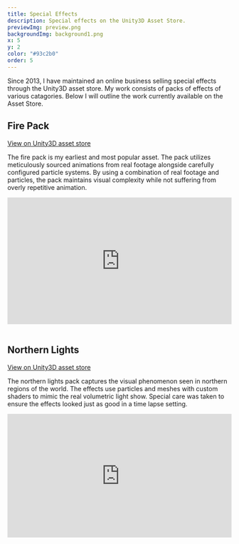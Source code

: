 ```yaml
---
title: Special Effects
description: Special effects on the Unity3D Asset Store.
previewImg: preview.png
backgroundImg: background1.png
x: 5
y: 2
color: "#93c2b0"
order: 5
---
```

Since 2013, I have maintained an online business selling special effects through the Unity3D asset store. My work consists of packs of effects of various catagories. Below I will outline the work currently available on the Asset Store.  


Fire Pack
-------

<a style="color:inherit;" href="https://assetstore.unity.com/packages/vfx/particles/fire-explosions/ian-s-fire-pack-69661">View on Unity3D asset store</a>

The fire pack is my earliest and most popular asset. The pack utilizes meticulously sourced animations from real footage alongside carefully configured particle systems. By using a combination of real footage and particles, the pack maintains visual complexity while not suffering from overly repetitive animation. 
<div style="padding:56.25% 0 0 0;position:relative;"><iframe src="https://player.vimeo.com/video/637926735?h=ec74d07799&amp;badge=0&amp;autopause=0&amp;player_id=0&amp;app_id=58479" frameborder="0" allow="autoplay; fullscreen; picture-in-picture" allowfullscreen style="position:absolute;top:0;left:0;width:100%;height:100%;" title="Fire Pack Demo"></iframe></div><script src="https://player.vimeo.com/api/player.js"></script>

<br/>

Northern Lights
-------

<a style="color:inherit;" href="https://assetstore.unity.com/packages/vfx/particles/environment/northern-lights-pack-86980">View on Unity3D asset store</a>

The northern lights pack captures the visual phenomenon seen in northern regions of the world. The effects use particles and meshes with custom shaders to mimic the real volumetric light show. Special care was taken to ensure the effects looked just as good in a time lapse setting.  

<!-- ![Northern Lights](./aurorapack.jpg) -->
<div style="padding:55% 0 0 0;position:relative;"><iframe src="https://player.vimeo.com/video/637957530?h=075a5dbb2f&amp;badge=0&amp;autopause=0&amp;player_id=0&amp;app_id=58479" frameborder="0" allow="autoplay; fullscreen; picture-in-picture" allowfullscreen style="position:absolute;top:0;left:0;width:100%;height:100%;" title="AuroraVideo.mp4"></iframe></div><script src="https://player.vimeo.com/api/player.js"></script>